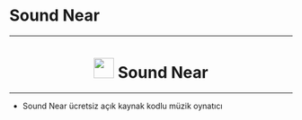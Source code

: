 # Sound Near
<hr>

<h1 align='center' color='red'><img src='https://raw.githubusercontent.com/Muhammedska/Sound_Near/main/Logo.png' width='36px'> Sound Near</h1>
<hr>
<ul>
  <li>Sound Near ücretsiz açık kaynak kodlu müzik oynatıcı</li>
</ul>
